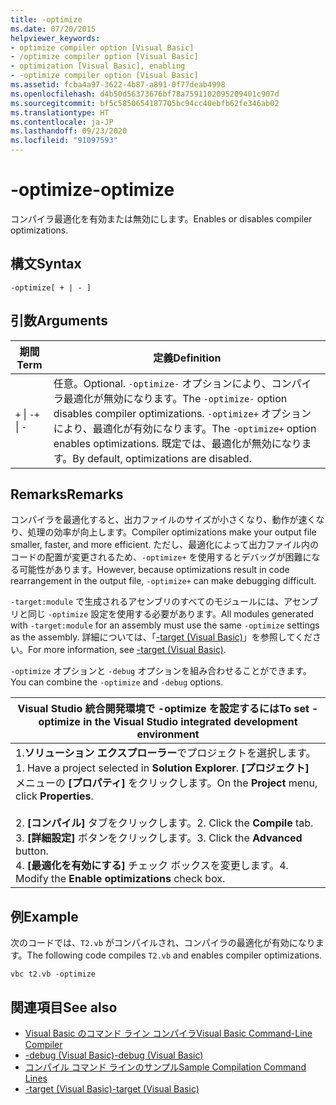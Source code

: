 ```yaml
---
title: -optimize
ms.date: 07/20/2015
helpviewer_keywords:
- optimize compiler option [Visual Basic]
- /optimize compiler option [Visual Basic]
- optimization [Visual Basic], enabling
- -optimize compiler option [Visual Basic]
ms.assetid: fcba4a97-3622-4b87-a891-0f77deab4998
ms.openlocfilehash: d4b50d56373676bf78a7591102095209401c907d
ms.sourcegitcommit: bf5c5850654187705bc94cc40ebfb62fe346ab02
ms.translationtype: HT
ms.contentlocale: ja-JP
ms.lasthandoff: 09/23/2020
ms.locfileid: "91097593"
---
```

# <a name="-optimize"></a><span data-ttu-id="89c70-102">-optimize</span><span class="sxs-lookup"><span data-stu-id="89c70-102">-optimize</span></span>

<span data-ttu-id="89c70-103">コンパイラ最適化を有効または無効にします。</span><span class="sxs-lookup"><span data-stu-id="89c70-103">Enables or disables compiler optimizations.</span></span>  
  
## <a name="syntax"></a><span data-ttu-id="89c70-104">構文</span><span class="sxs-lookup"><span data-stu-id="89c70-104">Syntax</span></span>  
  
```console  
-optimize[ + | - ]  
```  
  
## <a name="arguments"></a><span data-ttu-id="89c70-105">引数</span><span class="sxs-lookup"><span data-stu-id="89c70-105">Arguments</span></span>  
  
|<span data-ttu-id="89c70-106">期間</span><span class="sxs-lookup"><span data-stu-id="89c70-106">Term</span></span>|<span data-ttu-id="89c70-107">定義</span><span class="sxs-lookup"><span data-stu-id="89c70-107">Definition</span></span>|  
|---|---|  
|<span data-ttu-id="89c70-108">`+` &#124; `-`</span><span class="sxs-lookup"><span data-stu-id="89c70-108">`+` &#124; `-`</span></span>|<span data-ttu-id="89c70-109">任意。</span><span class="sxs-lookup"><span data-stu-id="89c70-109">Optional.</span></span> <span data-ttu-id="89c70-110">`-optimize-` オプションにより、コンパイラ最適化が無効になります。</span><span class="sxs-lookup"><span data-stu-id="89c70-110">The `-optimize-` option disables compiler optimizations.</span></span> <span data-ttu-id="89c70-111">`-optimize+` オプションにより、最適化が有効になります。</span><span class="sxs-lookup"><span data-stu-id="89c70-111">The `-optimize+` option enables optimizations.</span></span> <span data-ttu-id="89c70-112">既定では、最適化が無効になります。</span><span class="sxs-lookup"><span data-stu-id="89c70-112">By default, optimizations are disabled.</span></span>|  
  
## <a name="remarks"></a><span data-ttu-id="89c70-113">Remarks</span><span class="sxs-lookup"><span data-stu-id="89c70-113">Remarks</span></span>  

 <span data-ttu-id="89c70-114">コンパイラを最適化すると、出力ファイルのサイズが小さくなり、動作が速くなり、処理の効率が向上します。</span><span class="sxs-lookup"><span data-stu-id="89c70-114">Compiler optimizations make your output file smaller, faster, and more efficient.</span></span> <span data-ttu-id="89c70-115">ただし、最適化によって出力ファイル内のコードの配置が変更されるため、`-optimize+` を使用するとデバッグが困難になる可能性があります。</span><span class="sxs-lookup"><span data-stu-id="89c70-115">However, because optimizations result in code rearrangement in the output file, `-optimize+` can make debugging difficult.</span></span>  
  
 <span data-ttu-id="89c70-116">`-target:module` で生成されるアセンブリのすべてのモジュールには、アセンブリと同じ `-optimize` 設定を使用する必要があります。</span><span class="sxs-lookup"><span data-stu-id="89c70-116">All modules generated with `-target:module` for an assembly must use the same `-optimize` settings as the assembly.</span></span> <span data-ttu-id="89c70-117">詳細については、「[-target (Visual Basic)](target.md)」を参照してください。</span><span class="sxs-lookup"><span data-stu-id="89c70-117">For more information, see [-target (Visual Basic)](target.md).</span></span>  
  
 <span data-ttu-id="89c70-118">`-optimize` オプションと `-debug` オプションを組み合わせることができます。</span><span class="sxs-lookup"><span data-stu-id="89c70-118">You can combine the `-optimize` and `-debug` options.</span></span>  
  
|<span data-ttu-id="89c70-119">Visual Studio 統合開発環境で -optimize を設定するには</span><span class="sxs-lookup"><span data-stu-id="89c70-119">To set -optimize in the Visual Studio integrated development environment</span></span>|  
|---|  
|<span data-ttu-id="89c70-120">1.**ソリューション エクスプローラー**でプロジェクトを選択します。</span><span class="sxs-lookup"><span data-stu-id="89c70-120">1.  Have a project selected in **Solution Explorer**.</span></span> <span data-ttu-id="89c70-121">**[プロジェクト]** メニューの **[プロパティ]** をクリックします。</span><span class="sxs-lookup"><span data-stu-id="89c70-121">On the **Project** menu, click **Properties**.</span></span><br />     <br /><span data-ttu-id="89c70-122">2. **[コンパイル]** タブをクリックします。</span><span class="sxs-lookup"><span data-stu-id="89c70-122">2.  Click the **Compile** tab.</span></span><br /><span data-ttu-id="89c70-123">3. **[詳細設定]** ボタンをクリックします。</span><span class="sxs-lookup"><span data-stu-id="89c70-123">3.  Click the **Advanced** button.</span></span><br /><span data-ttu-id="89c70-124">4. **[最適化を有効にする]** チェック ボックスを変更します。</span><span class="sxs-lookup"><span data-stu-id="89c70-124">4.  Modify the **Enable optimizations** check box.</span></span>|  
  
## <a name="example"></a><span data-ttu-id="89c70-125">例</span><span class="sxs-lookup"><span data-stu-id="89c70-125">Example</span></span>  

 <span data-ttu-id="89c70-126">次のコードでは、`T2.vb` がコンパイルされ、コンパイラの最適化が有効になります。</span><span class="sxs-lookup"><span data-stu-id="89c70-126">The following code compiles `T2.vb` and enables compiler optimizations.</span></span>  
  
```console
vbc t2.vb -optimize  
```  
  
## <a name="see-also"></a><span data-ttu-id="89c70-127">関連項目</span><span class="sxs-lookup"><span data-stu-id="89c70-127">See also</span></span>

- [<span data-ttu-id="89c70-128">Visual Basic のコマンド ライン コンパイラ</span><span class="sxs-lookup"><span data-stu-id="89c70-128">Visual Basic Command-Line Compiler</span></span>](index.md)
- [<span data-ttu-id="89c70-129">-debug (Visual Basic)</span><span class="sxs-lookup"><span data-stu-id="89c70-129">-debug (Visual Basic)</span></span>](debug.md)
- [<span data-ttu-id="89c70-130">コンパイル コマンド ラインのサンプル</span><span class="sxs-lookup"><span data-stu-id="89c70-130">Sample Compilation Command Lines</span></span>](sample-compilation-command-lines.md)
- [<span data-ttu-id="89c70-131">-target (Visual Basic)</span><span class="sxs-lookup"><span data-stu-id="89c70-131">-target (Visual Basic)</span></span>](target.md)
